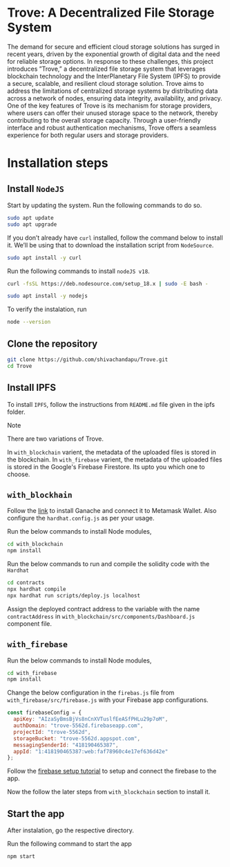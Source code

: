 #  Trove: A Decentralized File Storage System

The demand for secure and efficient cloud storage solutions has surged in recent years, driven by the exponential growth of digital data and the need for reliable storage options. In response to these challenges, this project introduces ”Trove,” a decentralized file storage system that leverages blockchain technology and the InterPlanetary File System (IPFS) to provide a secure, scalable, and resilient cloud storage solution. Trove aims to address the limitations of centralized storage systems by distributing data across a network of nodes, ensuring data integrity, availability, and privacy. One of the key features of Trove is its mechanism for storage providers, where users can offer their unused storage space to the network, thereby contributing to the overall storage capacity. Through a user-friendly interface and robust authentication mechanisms, Trove offers a seamless experience for both regular users and storage providers.

# Installation steps
## Install `NodeJS`
Start by updating the system. Run the following commands to do so.
```bash
sudo apt update
sudo apt upgrade
```
If you don’t already have `curl` installed, follow the command below to install it. 
We’ll be using that to download the installation script from `NodeSource`.
```bash
sudo apt install -y curl
```
Run the following commands to install `nodeJS v18`.
```bash
curl -fsSL https://deb.nodesource.com/setup_18.x | sudo -E bash -
```
```bash
sudo apt install -y nodejs
```
To verify the instalation, run
```bash
node --version
```
## Clone the repository
```bash
git clone https://github.com/shivachandapu/Trove.git
cd Trove
```
## Install IPFS
To install `IPFS`, follow the instructions from `README.md` file given in the ipfs folder.

> [!NOTE]
> There are two variations of Trove.
> 
> In `with_blockchain` varient, the metadata of the uploaded files is stored in the blockchain.
> In `with_firebase` varient, the metadata of the uploaded files is stored in the Google's Firebase Firestore.
> Its upto you which one to choose.

## `with_blockhain`
Follow the [link](https://www.geeksforgeeks.org/how-to-set-up-ganche-with-metamask/) to install Ganache and connect it to Metamask Wallet.
Also configure the `hardhat.config.js` as per your usage.

Run the below commands to install Node modules,
```bash
cd with_blockchain
npm install
```
Run the below commands to run and compile the solidity code with the `Hardhat`
```bash
cd contracts
npx hardhat compile
npx hardhat run scripts/deploy.js localhost
```
Assign the deployed contract address to the variable with the name `contractAddress` in `with_blockchain/src/components/Dashboard.js` component file.

## `with_firebase`

Run the below commands to install Node modules,
```bash
cd with_firebase
npm install
```
Change the below configuration in the `firebas.js` file from `with_firebase/src/firebase.js` with your Firebase app configurations. 
```javascript
const firebaseConfig = {
  apiKey: "AIzaSyBmsBjVs8nCnXVTuslfEeASfPHLu29p7oM",
  authDomain: "trove-5562d.firebaseapp.com",
  projectId: "trove-5562d",
  storageBucket: "trove-5562d.appspot.com",
  messagingSenderId: "418190465387",
  appId: "1:418190465387:web:faf78960c4e17ef636d42e"
};
```
Follow the [firebase setup tutorial](https://firebase.google.com/docs/web/setup) to setup and connect the firebase to the app.

Now the follow the later steps from `with_blockchain` section to install it.

## Start the app
After instalation, go the respective directory. 

Run the following command to start the app
```bash
npm start
```






